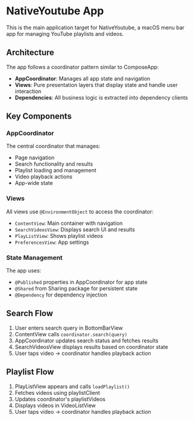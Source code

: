# NativeYoutube App

This is the main application target for NativeYoutube, a macOS menu bar app for managing YouTube playlists and videos.

## Architecture

The app follows a coordinator pattern similar to ComposeApp:

- **AppCoordinator**: Manages all app state and navigation
- **Views**: Pure presentation layers that display state and handle user interaction
- **Dependencies**: All business logic is extracted into dependency clients

## Key Components

### AppCoordinator

The central coordinator that manages:
- Page navigation
- Search functionality and results
- Playlist loading and management
- Video playback actions
- App-wide state

### Views

All views use `@EnvironmentObject` to access the coordinator:
- `ContentView`: Main container with navigation
- `SearchVideosView`: Displays search UI and results
- `PlayListView`: Shows playlist videos
- `PreferencesView`: App settings

### State Management

The app uses:
- `@Published` properties in AppCoordinator for app state
- `@Shared` from Sharing package for persistent state
- `@Dependency` for dependency injection

## Search Flow

1. User enters search query in BottomBarView
2. ContentView calls `coordinator.search(query)`
3. AppCoordinator updates search status and fetches results
4. SearchVideosView displays results based on coordinator state
5. User taps video -> coordinator handles playback action

## Playlist Flow

1. PlayListView appears and calls `loadPlaylist()`
2. Fetches videos using playlistClient
3. Updates coordinator's playlistVideos
4. Displays videos in VideoListView
5. User taps video -> coordinator handles playback action